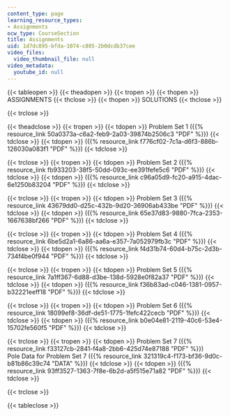 ```yaml
---
content_type: page
learning_resource_types:
- Assignments
ocw_type: CourseSection
title: Assignments
uid: 1d7dc895-bfda-1074-c805-2b0dcdb37cee
video_files:
  video_thumbnail_file: null
video_metadata:
  youtube_id: null
---
```


{{< tableopen >}}
{{< theadopen >}}
{{< tropen >}}
{{< thopen >}}
ASSIGNMENTS
{{< thclose >}}
{{< thopen >}}
SOLUTIONS
{{< thclose >}}

{{< trclose >}}

{{< theadclose >}}
{{< tropen >}}
{{< tdopen >}}
Problem Set 1 ({{% resource_link 50a0373a-c6a2-feb9-2a03-39874b2506c3 "PDF" %}})
{{< tdclose >}}
{{< tdopen >}}
({{% resource_link f776cf02-7c1a-d6f3-886b-126030a083f1 "PDF" %}})
{{< tdclose >}}

{{< trclose >}}
{{< tropen >}}
{{< tdopen >}}
Problem Set 2 ({{% resource_link fb933203-38f5-50dd-093c-ee391fefe5c6 "PDF" %}})
{{< tdclose >}}
{{< tdopen >}}
({{% resource_link c96a05d9-fc20-a915-4dac-6e1250b83204 "PDF" %}})
{{< tdclose >}}

{{< trclose >}}
{{< tropen >}}
{{< tdopen >}}
Problem Set 3 ({{% resource_link 43679dd0-d25c-432b-9d20-36906ab433be "PDF" %}})
{{< tdclose >}}
{{< tdopen >}}
({{% resource_link 65e37d83-9880-7fca-2353-1667638bf266 "PDF" %}})
{{< tdclose >}}

{{< trclose >}}
{{< tropen >}}
{{< tdopen >}}
Problem Set 4 ({{% resource_link 6be5d2a1-6a86-aa6a-e357-7a052979fb3c "PDF" %}})
{{< tdclose >}}
{{< tdopen >}}
({{% resource_link f4d31b74-60d4-b75c-2d3b-734f4be0f944 "PDF" %}})
{{< tdclose >}}

{{< trclose >}}
{{< tropen >}}
{{< tdopen >}}
Problem Set 5 ({{% resource_link 7a1ff367-6d88-d3be-138d-5928e0f82a37 "PDF" %}})
{{< tdclose >}}
{{< tdopen >}}
({{% resource_link f36b83ad-c046-1381-0957-b32221eeff18 "PDF" %}})
{{< tdclose >}}

{{< trclose >}}
{{< tropen >}}
{{< tdopen >}}
Problem Set 6 ({{% resource_link 18099ef8-36df-de51-1775-1fefc422cecb "PDF" %}})
{{< tdclose >}}
{{< tdopen >}}
({{% resource_link b0e04e81-2119-40c6-53e4-15702fe560f5 "PDF" %}})
{{< tdclose >}}

{{< trclose >}}
{{< tropen >}}
{{< tdopen >}}
Problem Set 7 ({{% resource_link f33127cb-2841-f4a8-2bb6-425d74e87188 "PDF" %}})  
Pole Data for Problem Set 7 ({{% resource_link 321319c4-f173-bf36-9d0c-b81b86c39c74 "DATA" %}})
{{< tdclose >}}
{{< tdopen >}}
({{% resource_link 93ff3527-1363-7f8e-6b2d-a5f515e71a82 "PDF" %}})
{{< tdclose >}}

{{< trclose >}}

{{< tableclose >}}